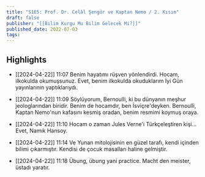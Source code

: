 ```yaml
---
title: "S1E5: Prof. Dr. Celâl Şengör ve Kaptan Nemo / 2. Kısım"
draft: false
publisher: "[[Bilim Kurgu Mu Bilim Gelecek Mi?]]"
published_date: 2022-07-03
tags:
---
```



## Highlights
* [[2024-04-22]] 11:07  Benim hayatımı rüşven yönlendirdi. Hocam, ilkokulda okumuşsunuz. Evet, benim ilkokulda okuduklarım İyi Gün yayınlarının yaptıklarıydı.

* [[2024-04-22]] 11:09  Söylüyorum, Bernoulli, ki bu dünyanın meşhur jeologlarından biridir. Benim de hocamdır, ben İsviçre'deyken. Bernoulli, Kaptan Nemo'nun kafasını kesmiş oradan, benim resmimi koymuş oraya.

* [[2024-04-22]] 11:10  Hocam o zaman Jules Verne'i Türkçeleştiren kişi... Evet, Namık Hansoy.

* [[2024-04-22]] 11:14  Ve Yunan mitolojisinin en güzel tarafı, kendi içinden bilimi çıkarmıştır. Kendisi de çocuk masalları haline gelmiştir.

* [[2024-04-22]] 11:18  Übung, übung yani practice. Macht den meister, üstadı yaratır.

